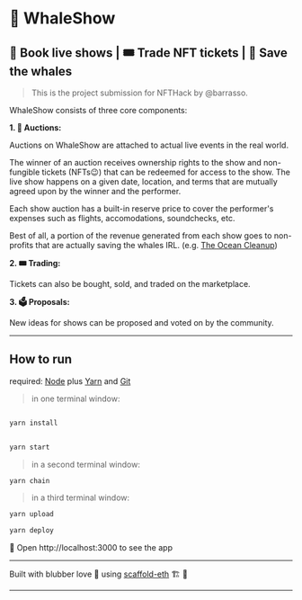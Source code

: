 # :whale: WhaleShow 
## :ticket: Book live shows | :tickets: Trade NFT tickets | :blue_heart: Save the whales

> This is the project submission for NFTHack by @barrasso.

WhaleShow consists of three core components:

**1. :ticket: Auctions:**

Auctions on WhaleShow are attached to actual live events in the real world. 

The winner of an auction receives ownership rights to the show and non-fungible tickets (NFTs:wink:) that can be redeemed for access to the show. The live show happens on a given date, location, and terms that are mutually agreed upon by the winner and the performer. 

Each show auction has a built-in reserve price to cover the performer's expenses such as flights, accomodations, soundchecks, etc.

Best of all, a portion of the revenue generated from each show goes to non-profits that are actually saving the whales IRL. (e.g. [The Ocean Cleanup](https://theoceancleanup.com/))

**2. :tickets: Trading:**

Tickets can also be bought, sold, and traded on the marketplace.

**3. :ballot_box: Proposals:**

New ideas for shows can be proposed and voted on by the community.

-------------------------------

## How to run

required: [Node](https://nodejs.org/dist/latest-v12.x/) plus [Yarn](https://classic.yarnpkg.com/en/docs/install/) and [Git](https://git-scm.com/downloads)


> in one terminal window:

```bash

yarn install

```

```bash

yarn start

```

> in a second terminal window:

```bash
yarn chain

```

> in a third terminal window:
> 

```bash
yarn upload

```

```bash
yarn deploy

```

📱 Open http://localhost:3000 to see the app

-------------------------------

Built with blubber love 💙 using [scaffold-eth](https://github.com/austintgriffith/scaffold-eth) 🏗 💪

-------------------------------
